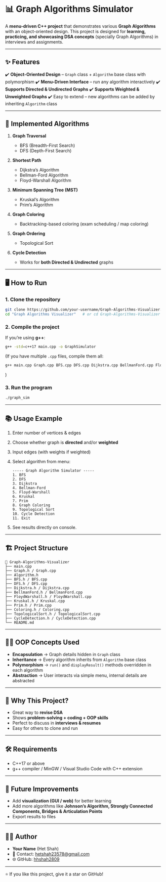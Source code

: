 # 📊 Graph Algorithms Simulator

A **menu-driven C++ project** that demonstrates various **Graph Algorithms** with an object-oriented design.
This project is designed for **learning, practicing, and showcasing DSA concepts** (specially Graph Algorithms) in interviews and assignments.

---

## ✨ Features

✔️ **Object-Oriented Design** – `Graph` class + `Algorithm` base class with polymorphism
✔️ **Menu-Driven Interface** – run any algorithm interactively
✔️ **Supports Directed & Undirected Graphs**
✔️ **Supports Weighted & Unweighted Graphs**
✔️ Easy to extend – new algorithms can be added by inheriting `Algorithm` class

---

## 📌 Implemented Algorithms

1. **Graph Traversal**

   * BFS (Breadth-First Search)
   * DFS (Depth-First Search)

2. **Shortest Path**

   * Dijkstra’s Algorithm
   * Bellman-Ford Algorithm
   * Floyd-Warshall Algorithm

3. **Minimum Spanning Tree (MST)**

   * Kruskal’s Algorithm
   * Prim’s Algorithm

4. **Graph Coloring**

   * Backtracking-based coloring (exam scheduling / map coloring)

5. **Graph Ordering**

   * Topological Sort

6. **Cycle Detection**

   * Works for **both Directed & Undirected** graphs

---

## 🖥️ How to Run

### 1. Clone the repository

```bash
git clone https://github.com/your-username/Graph-Algorithms-Visualizer.git
cd "Graph Algorithms Visualizer"   # or cd Graph-Algorithms-Visualizer
```

### 2. Compile the project

If you’re using **g++**:

```bash
g++ -std=c++17 main.cpp -o GraphSimulator
```

(If you have multiple `.cpp` files, compile them all:

```bash
g++ main.cpp Graph.cpp BFS.cpp DFS.cpp Dijkstra.cpp BellmanFord.cpp FloydWarshall.cpp Kruskal.cpp Prim.cpp Coloring.cpp TopologicalSort.cpp CycleDetection.cpp -o graph_sim
```

)

### 3. Run the program

```bash
./graph_sim
```

---

## 📚 Usage Example

1. Enter number of vertices & edges

2. Choose whether graph is **directed** and/or **weighted**

3. Input edges (with weights if weighted)

4. Select algorithm from menu:

   ```
   ----- Graph Algorithm Simulator -----
   1. BFS
   2. DFS
   3. Dijkstra
   4. Bellman-Ford
   5. Floyd-Warshall
   6. Kruskal
   7. Prim
   8. Graph Coloring
   9. Topological Sort
   10. Cycle Detection
   11. Exit
   ```

5. See results directly on console.

---

## 🏗️ Project Structure

```
📂 Graph-Algorithms-Visualizer
├── main.cpp
├── Graph.h / Graph.cpp
├── Algorithm.h
├── BFS.h / BFS.cpp
├── DFS.h / DFS.cpp
├── Dijkstra.h / Dijkstra.cpp
├── BellmanFord.h / BellmanFord.cpp
├── FloydWarshall.h / FloydWarshall.cpp
├── Kruskal.h / Kruskal.cpp
├── Prim.h / Prim.cpp
├── Coloring.h / Coloring.cpp
├── TopologicalSort.h / TopologicalSort.cpp
├── CycleDetection.h / CycleDetection.cpp
└── README.md
```

---

## 🧑‍💻 OOP Concepts Used

* **Encapsulation** → Graph details hidden in `Graph` class
* **Inheritance** → Every algorithm inherits from `Algorithm` base class
* **Polymorphism** → `run()` and `displayResult()` methods overridden in each algorithm
* **Abstraction** → User interacts via simple menu, internal details are abstracted

---

## 🎯 Why This Project?

* Great way to **revise DSA**
* Shows **problem-solving + coding + OOP skills**
* Perfect to discuss in **interviews & resumes**
* Easy for others to clone and run

---

## 🛠️ Requirements

* C++17 or above
* g++ compiler / MinGW / Visual Studio Code with C++ extension

---

## 📖 Future Improvements

* Add **visualization (GUI / web)** for better learning
* Add more algorithms like **Johnson’s Algorithm, Strongly Connected Components, Bridges & Articulation Points**
* Export results to files

---

## 👨‍💻 Author

* **Your Name** (Het Shah)
* 📧 Contact: [hetshah23578@gmail.com](mailto:hetshah23578@gmail.com)
* 🌐 GitHub: [hhshah2809](https://github.com/hhshah2809)

---

⭐ If you like this project, give it a star on GitHub!
